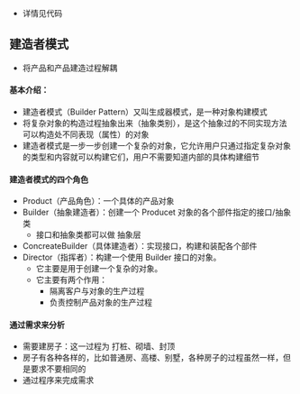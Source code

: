 - 详情见代码
## 建造者模式
- 将产品和产品建造过程解耦

#### 基本介绍：
- 建造者模式（Builder Pattern）又叫生成器模式，是一种对象构建模式
- 将复杂对象的构造过程抽象出来（抽象类别），是这个抽象过的不同实现方法可以构造处不同表现（属性）的对象
- 建造者模式是一步一步创建一个复杂的对象，它允许用户只通过指定复杂对象的类型和内容就可以构建它们，用户不需要知道内部的具体构建细节

#### 建造者模式的四个角色
- Product（产品角色）：一个具体的产品对象
- Builder（抽象建造者）：创建一个 Producet 对象的各个部件指定的接口/抽象类
    - 接口和抽象类都可以做 抽象层
- ConcreateBuilder（具体建造者）：实现接口，构建和装配各个部件
- Director（指挥者）：构建一个使用 Builder 接口的对象。
    - 它主要是用于创建一个复杂的对象。
    - 它主要有两个作用：
        - 隔离客户与对象的生产过程
        - 负责控制产品对象的生产过程

#### 通过需求来分析
- 需要建房子：这一过程为 打桩、砌墙、封顶
- 房子有各种各样的，比如普通房、高楼、别墅，各种房子的过程虽然一样，但是要求不要相同的
- 通过程序来完成需求